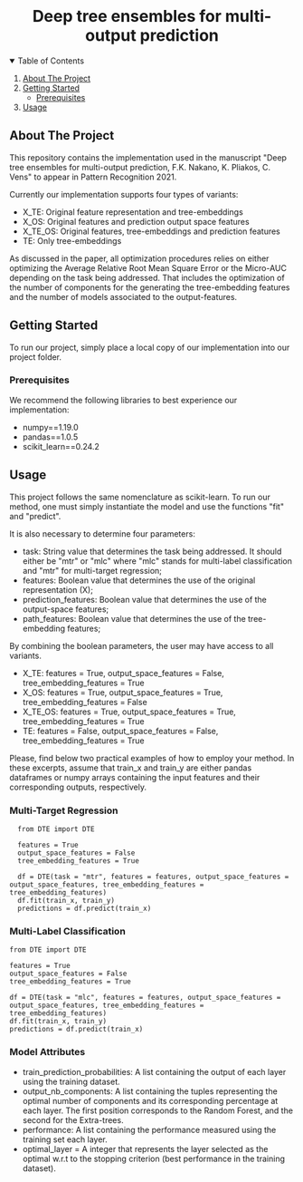 <!--
*** Thanks for checking out the Best-README-Template. If you have a suggestion
*** that would make this better, please fork the repo and create a pull request
*** or simply open an issue with the tag "enhancement".
*** Thanks again! Now go create something AMAZING! :D
-->



<!-- PROJECT SHIELDS -->
<!--
*** I'm using markdown "reference style" links for readability.
*** Reference links are enclosed in brackets [ ] instead of parentheses ( ).
*** See the bottom of this document for the declaration of the reference variables
*** for contributors-url, forks-url, etc. This is an optional, concise syntax you may use.
*** https://www.markdownguide.org/basic-syntax/#reference-style-links
-->


<!-- PROJECT LOGO -->
<br />
<p align="center">

  <h1 align="center">Deep tree ensembles for multi-output prediction</h1>
</p>



<!-- TABLE OF CONTENTS -->
<details open="open">
  <summary>Table of Contents</summary>
  <ol>
    <li>
      <a href="#about-the-project">About The Project</a>
    </li>
    <li>
      <a href="#getting-started">Getting Started</a>
      <ul>
        <li><a href="#prerequisites">Prerequisites</a></li>
      </ul>
    </li>
    <li><a href="#usage">Usage</a></li>
  </ol>
</details>



<!-- ABOUT THE PROJECT -->
## About The Project


This repository contains the implementation used in the manuscript "Deep tree ensembles for multi-output prediction, F.K. Nakano, K. Pliakos, C. Vens" to appear in Pattern Recognition 2021.


Currently our implementation supports four types of variants:
  <ul>
   <li>X_TE: Original feature representation and tree-embeddings  </li>
   <li>X_OS: Original features and prediction output space features </li>
    <li>X_TE_OS: Original features, tree-embeddings and prediction features </li>
   <li>TE: Only tree-embeddings </li>
   </ul> 
   
As discussed in the paper, all optimization procedures relies on either optimizing the Average Relative Root Mean Square Error or the Micro-AUC depending on the task being addressed. That includes the optimization of the number of components for the generating the tree-embedding features and the number of models associated to the output-features.


<!-- GETTING STARTED -->
## Getting Started

To run our project, simply place a local copy of our implementation into our project folder. 

### Prerequisites

We recommend the following libraries to best experience our implementation: 

  * numpy==1.19.0
  * pandas==1.0.5
  * scikit_learn==0.24.2
 
  
<!-- USAGE EXAMPLES -->
## Usage


This project follows the same nomenclature as scikit-learn. To run our method, one must simply instantiate the model and use the functions "fit" and "predict".

It is also necessary to determine four parameters:
<ul>
  <li>task: String value that determines the task being addressed. It should either be "mtr" or "mlc" where "mlc" stands for multi-label classification and "mtr" for multi-target regression; </li>
  <li>features: Boolean value that determines the use of the original representation (X); </li>
  <li>prediction_features: Boolean value that determines the use of the output-space features;</li>
  <li>path_features: Boolean value that determines the use of the tree-embedding features;</li>
</ul>
  
  
By combining the boolean parameters, the user may have access to all variants. 

 <ul>
   <li>X_TE: features = True, output_space_features = False, tree_embedding_features = True </li>
   <li>X_OS: features = True, output_space_features = True, tree_embedding_features = False </li>
   <li>X_TE_OS: features = True, output_space_features = True, tree_embedding_features = True </li>
   <li>TE: features = False, output_space_features = False, tree_embedding_features = True </li>
 </ul> 

Please, find below two practical examples of how to employ your method. In these excerpts, assume that train_x and train_y are either pandas dataframes or numpy arrays containing the input features and their corresponding outputs, respectively.


<h3> Multi-Target Regression </h3>

```
  from DTE import DTE
  
  features = True
  output_space_features = False
  tree_embedding_features = True
  
  df = DTE(task = "mtr", features = features, output_space_features = output_space_features, tree_embedding_features = tree_embedding_features)
  df.fit(train_x, train_y)
  predictions = df.predict(train_x)
 ```


<h3> Multi-Label Classification</h3>

  ```
  from DTE import DTE

  features = True
  output_space_features = False
  tree_embedding_features = True
  
  df = DTE(task = "mlc", features = features, output_space_features = output_space_features, tree_embedding_features = tree_embedding_features)
  df.fit(train_x, train_y)
  predictions = df.predict(train_x)

   ```
<h3> Model Attributes </h3>
<ul>
<li>train_prediction_probabilities: A list containing the output of each layer using the training dataset. </li>
<li>output_nb_components: A list containing the tuples representing the optimal number of components and its corresponding percentage at each layer. The first position corresponds to the Random Forest, and the second for the Extra-trees. </li>
<li>performance: A list containing the performance measured using the training set each layer.</li> 
<li>optimal_layer = A integer that represents the layer selected as the optimal w.r.t to the stopping criterion (best performance in the training dataset). </li>
</ul>


